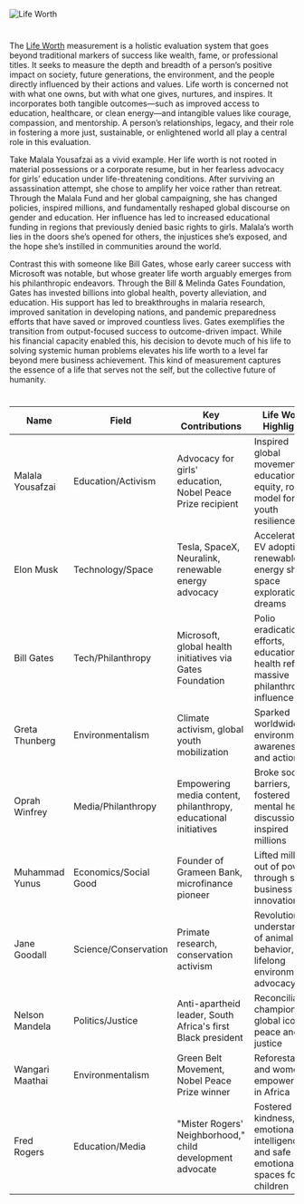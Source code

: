 ![Life Worth](https://github.com/user-attachments/assets/67d106e3-e7d5-4c57-8abe-16993db04f33)

#

The [Life Worth](https://chatgpt.com/g/g-682393aad4048191955835ef04ab18db-life-worth) measurement is a holistic evaluation system that goes beyond traditional markers of success like wealth, fame, or professional titles. It seeks to measure the depth and breadth of a person’s positive impact on society, future generations, the environment, and the people directly influenced by their actions and values. Life worth is concerned not with what one owns, but with what one gives, nurtures, and inspires. It incorporates both tangible outcomes—such as improved access to education, healthcare, or clean energy—and intangible values like courage, compassion, and mentorship. A person’s relationships, legacy, and their role in fostering a more just, sustainable, or enlightened world all play a central role in this evaluation.

Take Malala Yousafzai as a vivid example. Her life worth is not rooted in material possessions or a corporate resume, but in her fearless advocacy for girls’ education under life-threatening conditions. After surviving an assassination attempt, she chose to amplify her voice rather than retreat. Through the Malala Fund and her global campaigning, she has changed policies, inspired millions, and fundamentally reshaped global discourse on gender and education. Her influence has led to increased educational funding in regions that previously denied basic rights to girls. Malala’s worth lies in the doors she’s opened for others, the injustices she’s exposed, and the hope she’s instilled in communities around the world.

Contrast this with someone like Bill Gates, whose early career success with Microsoft was notable, but whose greater life worth arguably emerges from his philanthropic endeavors. Through the Bill & Melinda Gates Foundation, Gates has invested billions into global health, poverty alleviation, and education. His support has led to breakthroughs in malaria research, improved sanitation in developing nations, and pandemic preparedness efforts that have saved or improved countless lives. Gates exemplifies the transition from output-focused success to outcome-driven impact. While his financial capacity enabled this, his decision to devote much of his life to solving systemic human problems elevates his life worth to a level far beyond mere business achievement. This kind of measurement captures the essence of a life that serves not the self, but the collective future of humanity.

#

| Name                  | Field               | Key Contributions                                                                 | Life Worth Highlights                                                                                 |
|-----------------------|---------------------|------------------------------------------------------------------------------------|--------------------------------------------------------------------------------------------------------|
| Malala Yousafzai      | Education/Activism  | Advocacy for girls' education, Nobel Peace Prize recipient                         | Inspired global movement for educational equity, role model for youth resilience                      |
| Elon Musk             | Technology/Space     | Tesla, SpaceX, Neuralink, renewable energy advocacy                                | Accelerated EV adoption, renewable energy shift, space exploration dreams                             |
| Bill Gates            | Tech/Philanthropy   | Microsoft, global health initiatives via Gates Foundation                          | Polio eradication efforts, education and health reform, massive philanthropic influence               |
| Greta Thunberg        | Environmentalism    | Climate activism, global youth mobilization                                        | Sparked worldwide environmental awareness and action                                                  |
| Oprah Winfrey         | Media/Philanthropy  | Empowering media content, philanthropy, educational initiatives                    | Broke social barriers, fostered mental health discussions, inspired millions                          |
| Muhammad Yunus        | Economics/Social Good | Founder of Grameen Bank, microfinance pioneer                                     | Lifted millions out of poverty through social business innovation                                     |
| Jane Goodall          | Science/Conservation | Primate research, conservation activism                                            | Revolutionized understanding of animal behavior, lifelong environmental advocacy                      |
| Nelson Mandela        | Politics/Justice    | Anti-apartheid leader, South Africa's first Black president                        | Reconciliation champion, global icon of peace and justice                                             |
| Wangari Maathai       | Environmentalism    | Green Belt Movement, Nobel Peace Prize winner                                      | Reforestation and women's empowerment in Africa                                                       |
| Fred Rogers           | Education/Media     | "Mister Rogers' Neighborhood," child development advocate                          | Fostered kindness, emotional intelligence, and safe emotional spaces for children                     |

#
